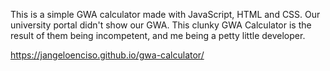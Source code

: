 This is a simple GWA calculator made with JavaScript, HTML and CSS. Our university portal didn't show our GWA. This clunky GWA Calculator is the result of them being incompetent, and me being a petty little developer.

https://jangeloenciso.github.io/gwa-calculator/
